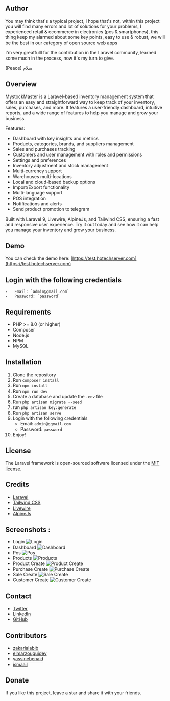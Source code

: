## Author 

You may think that's a typical project, i hope that's not, within this project you will find many errors and lot of solutions for your problems,
I experienced retail & ecommerce in electronics (pcs & smartphones), this thing keep my alarmed about some key points, easy to use & robust, we will be the best in our category of open source web apps

I'm very greatfulll for the contribution in the Laravel community, learned some much in the process, now it's my turn to give.

(Peace) سلام

## Overview 

MystockMaster is a Laravel-based inventory management system that offers an easy and straightforward way to keep track of your inventory, sales, purchases, and more. It features a user-friendly dashboard, intuitive reports, and a wide range of features to help you manage and grow your business.

Features:
- Dashboard with key insights and metrics
- Products, categories, brands, and suppliers management
- Sales and purchases tracking
- Customers and user management with roles and permissions
- Settings and preferences
- Inventory adjustment and stock management
- Multi-currency support
- Warehouses multi-locations
- Local and cloud-based backup options
- Import/Export functionality
- Multi-language support
- POS integration
- Notifications and alerts
- Send product promotion to telegram  

Built with Laravel 9, Livewire, AlpineJs, and Tailwind CSS, ensuring a fast and responsive user experience. Try it out today and see how it can help you manage your inventory and grow your business.

## Demo

You can check the demo here: 
[https://test.hotechserver.com](https://test.hotechserver.com)


## Login with the following credentials
    -   Email: `admin@gmail.com`
    -   Password: `password`

## Requirements

-   PHP >= 8.0 (or higher)
-   Composer
-   Node.js
-   NPM
-   MySQL

## Installation

1.  Clone the repository
2.  Run `composer install`
3.  Run `npm install`
4.  Run `npm run dev`
5.  Create a database and update the `.env` file
6.  Run `php artisan migrate --seed`
7.  run `php artisan key:generate`
8.  Run `php artisan serve`
9.  Login with the following credentials
    -   Email: `admin@ggmail.com`
    -   Password: `password`
10.  Enjoy!

## License

The Laravel framework is open-sourced software licensed under the [MIT license](https://opensource.org/licenses/MIT).

## Credits

-   [Laravel](https://laravel.com/)
-   [Tailwind CSS](https://tailwindcss.com/)
-   [Livewire](https://laravel-livewire.com/)
-   [AlpineJs]()

## Screenshots : 

- Login
![Login](screens/login.png)
- Dashboard
![Dashboard](screens/dashboard.png)
- Pos
![Pos](screens/pos.png)
- Products
![Products](screens/products.png)
- Product Create
![Product Create](screens/product-modal.png)
- Purchase Create
![Purchase Create](screens/purchase-create.png)
- Sale Create
![Sale Create](screens/sale-create.png)
- Customer Create
![Customer Create](screens/customer-modal.png)

## Contact

-   [Twitter](https://twitter.com/zakarialabib)
-   [LinkedIn](https://www.linkedin.com/in/zakaria-labib/)
-   [GitHub](https://www.github.com/zakarialabib/)

## Contributors

-   [zakarialabib](https://www.github.com/zakarialabib)
-   [elmarzouguidev](https://github.com/elmarzouguidev)
-   [yassinebenaid](https://github.com/yassinebenaid)
-   [ismaail](https://github.com/ismaail)

## Donate

If you like this project, leave a star and share it with your friends.
